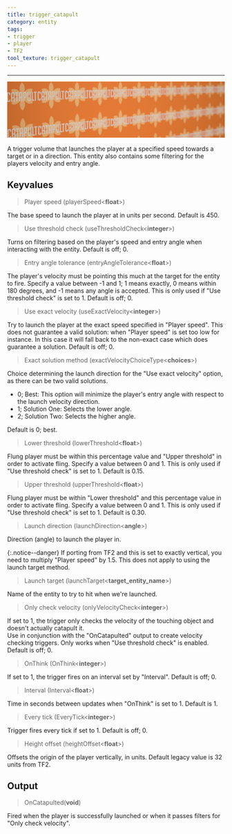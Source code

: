 ```yaml
---
title: trigger_catapult
category: entity
tags:
- trigger
- player
- TF2
tool_texture: trigger_catapult
---
```

----
![Catapult trigger texture](/assets/images/trigger_catapult/catapult.jpg)


A trigger volume that launches the player at a specified speed towards a target or in a direction. This entity also contains some filtering for the players velocity and entry angle.

## Keyvalues

> Player speed (playerSpeed&lt;**float**&gt;) 

The base speed to launch the player at in units per second.
Default is 450.

> Use threshold check (useThresholdCheck&lt;**integer**&gt;)

Turns on filtering based on the player's speed and entry angle when interacting with the entity. Default is off; 0.

> Entry angle tolerance (entryAngleTolerance&lt;**float**&gt;)

The player's velocity must be pointing this much at the target for the entity to fire. 
Specify a value between -1 and 1; 1 means exactly, 0 means within 180 degrees, and -1 means any angle is accepted. 
This is only used if "Use threshold check" is set to 1.
Default is off; 0.

> Use exact velocity (useExactVelocity&lt;**integer**&gt;)

Try to launch the player at the exact speed specified in "Player speed".
This does not guarantee a valid solution: when "Player speed" is set too low for instance.
In this case it will fall back to the non-exact case which does guarantee a solution.
Default is off; 0.

> Exact solution method (exactVelocityChoiceType&lt;**choices**&gt;)

Choice determining the launch direction for the "Use exact velocity" option, as there can be two valid solutions.

  - 0; Best: This option will minimize the player's entry angle with respect to the launch velocity direction.
  - 1; Solution One: Selects the lower angle.
  - 2; Solution Two: Selects the higher angle.

Default is 0; best.

> Lower threshold (lowerThreshold&lt;**float**&gt;)

Flung player must be within this percentage value and "Upper threshold" in order to activate fling. 
Specify a value between 0 and 1.
This is only used if "Use threshold check" is set to 1.
Default is 0.15.

> Upper threshold (upperThreshold&lt;**float**&gt;)

Flung player must be within "Lower threshold" and this percentage value in order to activate fling.
Specify a value between 0 and 1.
This is only used if "Use threshold check" is set to 1.
Default is 0.30.

> Launch direction (launchDirection&lt;**angle**&gt;) 

Direction (angle) to launch the player in. 

{:.notice--danger}
If porting from TF2 and this is set to exactly vertical, you need to multiply "Player speed" by 1.5.
This does not apply to using the launch target method.

> Launch target (launchTarget&lt;**target_entity_name**&gt;) 

Name of the entity to try to hit when we're launched.

> Only check velocity (onlyVelocityCheck&lt;**integer**&gt;) 

If set to 1, the trigger only checks the velocity of the touching object and doesn't actually catapult it.  
Use in conjunction with the "OnCatapulted" output to create velocity checking triggers. 
Only works when "Use threshold check" is enabled.
Default is off; 0.

> OnThink (OnThink&lt;**integer**&gt;) 

If set to 1, the trigger fires on an interval set by "Interval".
Default is off; 0.

> Interval (Interval&lt;**float**&gt;) 

Time in seconds between updates when "OnThink" is set to 1.
Default is 1.

> Every tick (EveryTick&lt;**integer**&gt;) 

Trigger fires every tick if set to 1.
Default is off; 0.

> Height offset (heightOffset&lt;**float**&gt;) 

Offsets the origin of the player vertically, in units.
Default legacy value is 32 units from TF2.

## Output

> OnCatapulted(**void**)

Fired when the player is successfully launched or when it passes filters for "Only check velocity".

